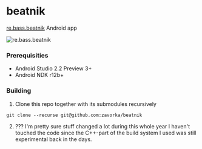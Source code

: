 # beatnik
[re.bass.beatnik](https://play.google.com/store/apps/details?id=re.bass.beatnik) Android app

![re.bass.beatnik](https://lh3.googleusercontent.com/YR5kk3hFdgUHjOWEEMfDA1AIlE2ta8gTlAPjq1cUA7zOf7iYDNeyOaqt_ar-dN17=h310-rw)

### Prerequisities
* Android Studio 2.2 Preview 3+
* Android NDK r12b+

### Building

1. Clone this repo together with its submodules recursively

```
git clone --recurse git@github.com:zavorka/beatnik
```

2. ??? I'm pretty sure stuff changed a lot during this whole year I haven't touched the code since the C++-part of the build system I used was still experimental back in the days.
